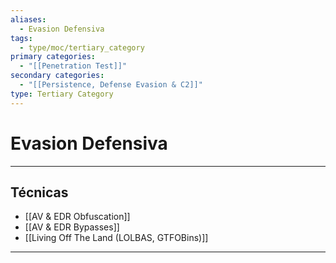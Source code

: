 ```yaml
---
aliases:
  - Evasion Defensiva
tags:
  - type/moc/tertiary_category
primary categories:
  - "[[Penetration Test]]"
secondary categories:
  - "[[Persistence, Defense Evasion & C2]]"
type: Tertiary Category
---
```

# Evasion Defensiva

***

## Técnicas 

- [[AV & EDR Obfuscation]]
- [[AV & EDR Bypasses]]
- [[Living Off The Land (LOLBAS, GTFOBins)]]


***
